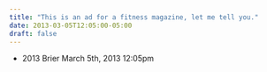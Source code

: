 ```yaml
---
title: "This is an ad for a fitness magazine, let me tell you."
date: 2013-03-05T12:05:00-05:00
draft: false
---
```

- 2013 Brier March 5th, 2013 12:05pm